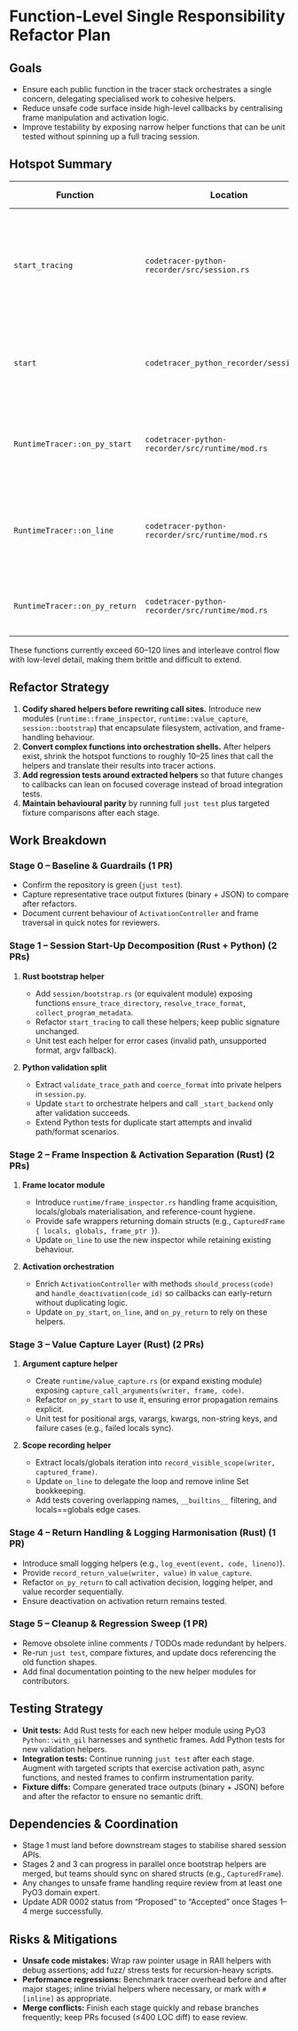 # Function-Level Single Responsibility Refactor Plan

## Goals
- Ensure each public function in the tracer stack orchestrates a single concern, delegating specialised work to cohesive helpers.
- Reduce unsafe code surface inside high-level callbacks by centralising frame manipulation and activation logic.
- Improve testability by exposing narrow helper functions that can be unit tested without spinning up a full tracing session.

## Hotspot Summary
| Function | Location | Current mixed responsibilities |
| --- | --- | --- |
| `start_tracing` | `codetracer-python-recorder/src/session.rs` | Logging bootstrap, active-session guard, filesystem validation/creation, format parsing, argv inspection, tracer construction, sys.monitoring registration |
| `start` | `codetracer_python_recorder/session.py` | Backend state guard, path coercion, format normalisation, activation path handling, PyO3 call |
| `RuntimeTracer::on_py_start` | `codetracer-python-recorder/src/runtime/mod.rs` | Activation gating, synthetic filename filtering, unsafe frame acquisition, argument capture, writer registration, logging |
| `RuntimeTracer::on_line` | `codetracer-python-recorder/src/runtime/mod.rs` | Activation gating, frame search, locals/globals materialisation, value encoding, variable registration, logging |
| `RuntimeTracer::on_py_return` | `codetracer-python-recorder/src/runtime/mod.rs` | Activation gating, return value encoding, activation state transition, logging |

These functions currently exceed 60–120 lines and interleave control flow with low-level detail, making them brittle and difficult to extend.

## Refactor Strategy
1. **Codify shared helpers before rewriting call sites.** Introduce new modules (`runtime::frame_inspector`, `runtime::value_capture`, `session::bootstrap`) that encapsulate filesystem, activation, and frame-handling behaviour.
2. **Convert complex functions into orchestration shells.** After helpers exist, shrink the hotspot functions to roughly 10–25 lines that call the helpers and translate their results into tracer actions.
3. **Add regression tests around extracted helpers** so that future changes to callbacks can lean on focused coverage instead of broad integration tests.
4. **Maintain behavioural parity** by running full `just test` plus targeted fixture comparisons after each stage.

## Work Breakdown

### Stage 0 – Baseline & Guardrails (1 PR)
- Confirm the repository is green (`just test`).
- Capture representative trace output fixtures (binary + JSON) to compare after refactors.
- Document current behaviour of `ActivationController` and frame traversal in quick notes for reviewers.

### Stage 1 – Session Start-Up Decomposition (Rust + Python) (2 PRs)
1. **Rust bootstrap helper**
   - Add `session/bootstrap.rs` (or equivalent module) exposing functions `ensure_trace_directory`, `resolve_trace_format`, `collect_program_metadata`.
   - Refactor `start_tracing` to call these helpers; keep public signature unchanged.
   - Unit test each helper for error cases (invalid path, unsupported format, argv fallback).

2. **Python validation split**
   - Extract `validate_trace_path` and `coerce_format` into private helpers in `session.py`.
   - Update `start` to orchestrate helpers and call `_start_backend` only after validation succeeds.
   - Extend Python tests for duplicate start attempts and invalid path/format scenarios.

### Stage 2 – Frame Inspection & Activation Separation (Rust) (2 PRs)
1. **Frame locator module**
   - Introduce `runtime/frame_inspector.rs` handling frame acquisition, locals/globals materialisation, and reference-count hygiene.
   - Provide safe wrappers returning domain structs (e.g., `CapturedFrame { locals, globals, frame_ptr }`).
   - Update `on_line` to use the new inspector while retaining existing behaviour.

2. **Activation orchestration**
   - Enrich `ActivationController` with methods `should_process(code)` and `handle_deactivation(code_id)` so callbacks can early-return without duplicating logic.
   - Update `on_py_start`, `on_line`, and `on_py_return` to rely on these helpers.

### Stage 3 – Value Capture Layer (Rust) (2 PRs)
1. **Argument capture helper**
   - Create `runtime/value_capture.rs` (or expand existing module) exposing `capture_call_arguments(writer, frame, code)`.
   - Refactor `on_py_start` to use it, ensuring error propagation remains explicit.
   - Unit test for positional args, varargs, kwargs, non-string keys, and failure cases (e.g., failed locals sync).

2. **Scope recording helper**
   - Extract locals/globals iteration into `record_visible_scope(writer, captured_frame)`.
   - Update `on_line` to delegate the loop and remove inline Set bookkeeping.
   - Add tests covering overlapping names, `__builtins__` filtering, and locals==globals edge cases.

### Stage 4 – Return Handling & Logging Harmonisation (Rust) (1 PR)
- Introduce small logging helpers (e.g., `log_event(event, code, lineno)`).
- Provide `record_return_value(writer, value)` in `value_capture`.
- Refactor `on_py_return` to call activation decision, logging helper, and value recorder sequentially.
- Ensure deactivation on activation return remains tested.

### Stage 5 – Cleanup & Regression Sweep (1 PR)
- Remove obsolete inline comments / TODOs made redundant by helpers.
- Re-run `just test`, compare fixtures, and update docs referencing the old function shapes.
- Add final documentation pointing to the new helper modules for contributors.

## Testing Strategy
- **Unit tests:** Add Rust tests for each new helper module using PyO3 `Python::with_gil` harnesses and synthetic frames. Add Python tests for new validation helpers.
- **Integration tests:** Continue running `just test` after each stage. Augment with targeted scripts that exercise activation path, async functions, and nested frames to confirm instrumentation parity.
- **Fixture diffs:** Compare generated trace outputs (binary + JSON) before and after the refactor to ensure no semantic drift.

## Dependencies & Coordination
- Stage 1 must land before downstream stages to stabilise shared session APIs.
- Stages 2 and 3 can progress in parallel once bootstrap helpers are merged, but teams should sync on shared structs (e.g., `CapturedFrame`).
- Any changes to unsafe frame handling require review from at least one PyO3 domain expert.
- Update ADR 0002 status from “Proposed” to “Accepted” once Stages 1–4 merge successfully.

## Risks & Mitigations
- **Unsafe code mistakes:** Wrap raw pointer usage in RAII helpers with debug assertions; add fuzz/ stress tests for recursion-heavy scripts.
- **Performance regressions:** Benchmark tracer overhead before and after major stages; inline trivial helpers where necessary, or mark with `#[inline]` as appropriate.
- **Merge conflicts:** Finish each stage quickly and rebase branches frequently; keep PRs focused (≤400 LOC diff) to ease review.

